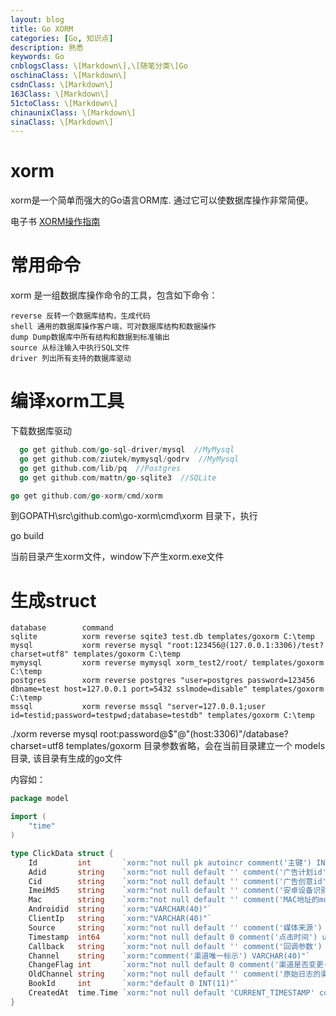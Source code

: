 ```yaml
---
layout: blog
title: Go XORM
categories: [Go, 知识点]
description: 熟悉
keywords: Go
cnblogsClass: \[Markdown\],\[随笔分类\]Go
oschinaClass: \[Markdown\]
csdnClass: \[Markdown\]
163Class: \[Markdown\]
51ctoClass: \[Markdown\]
chinaunixClass: \[Markdown\]
sinaClass: \[Markdown\]
---
```


# xorm
xorm是一个简单而强大的Go语言ORM库. 通过它可以使数据库操作非常简便。

电子书 [XORM操作指南](https://www.kancloud.cn/kancloud/xorm-manual-zh-cn/56013)

# 常用命令
xorm 是一组数据库操作命令的工具，包含如下命令：
```
reverse 反转一个数据库结构，生成代码
shell 通用的数据库操作客户端，可对数据库结构和数据操作
dump Dump数据库中所有结构和数据到标准输出
source 从标注输入中执行SQL文件
driver 列出所有支持的数据库驱动
```

# 编译xorm工具
  下载数据库驱动
```go  
  go get github.com/go-sql-driver/mysql  //MyMysql
  go get github.com/ziutek/mymysql/godrv  //MyMysql
  go get github.com/lib/pq  //Postgres
  go get github.com/mattn/go-sqlite3  //SQLite
```
  
```go
go get github.com/go-xorm/cmd/xorm
```

到GOPATH\src\github.com\go-xorm\cmd\xorm 目录下，执行

go build

当前目录产生xorm文件，window下产生xorm.exe文件


# 生成struct
```
database        command
sqlite          xorm reverse sqite3 test.db templates/goxorm C:\temp
mysql           xorm reverse mysql "root:123456@(127.0.0.1:3306)/test?charset=utf8" templates/goxorm C:\temp
mymysql         xorm reverse mymysql xorm_test2/root/ templates/goxorm C:\temp
postgres        xorm reverse postgres "user=postgres password=123456 dbname=test host=127.0.0.1 port=5432 sslmode=disable" templates/goxorm C:\temp
mssql           xorm reverse mssql "server=127.0.0.1;user id=testid;password=testpwd;database=testdb" templates/goxorm C:\temp
```

./xorm reverse mysql root:password@$"@"\(host:3306\)"/database?charset=utf8 templates/goxorm
目录参数省略，会在当前目录建立一个 models 目录, 该目录有生成的go文件

内容如：
```go
package model

import (
	"time"
)

type ClickData struct {
	Id         int       `xorm:"not null pk autoincr comment('主键') INT(10)"`
	Adid       string    `xorm:"not null default '' comment('广告计划id') VARCHAR(32)"`
	Cid        string    `xorm:"not null default '' comment('广告创意id') VARCHAR(100)"`
	ImeiMd5    string    `xorm:"not null default '' comment('安卓设备识别码的md5') unique(uk_its) CHAR(32)"`
	Mac        string    `xorm:"not null default '' comment('MAC地址的md5sum') CHAR(32)"`
	Androidid  string    `xorm:"VARCHAR(40)"`
	ClientIp   string    `xorm:"VARCHAR(40)"`
	Source     string    `xorm:"not null default '' comment('媒体来源') unique(uk_its) VARCHAR(32)"`
	Timestamp  int64     `xorm:"not null default 0 comment('点击时间') unique(uk_its) BIGINT(18)"`
	Callback   string    `xorm:"not null default '' comment('回调参数') VARCHAR(2048)"`
	Channel    string    `xorm:"comment('渠道唯一标示') VARCHAR(40)"`
	ChangeFlag int       `xorm:"not null default 0 comment('渠道是否变更(0:没有变更; 1:变更过)') TINYINT(1)"`
	OldChannel string    `xorm:"not null default '' comment('原始日志的渠道名') VARCHAR(50)"`
	BookId     int       `xorm:"default 0 INT(11)"`
	CreatedAt  time.Time `xorm:"not null default 'CURRENT_TIMESTAMP' comment('插入日期') DATETIME"`
}

```
